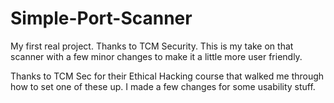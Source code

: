 # Simple-Port-Scanner
My first real project. Thanks to TCM Security. This is my take on that scanner with a few minor changes to make it a little more user friendly.

Thanks to TCM Sec for their Ethical Hacking course that walked me through how to set one of these up. I made a few changes for some usability stuff.
